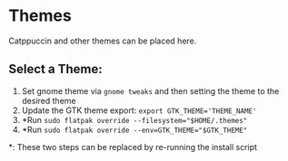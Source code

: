 # Themes

Catppuccin and other themes can be placed here.

## Select a Theme:

1. Set gnome theme via `gnome tweaks` and then setting the theme to the desired theme
2. Update the GTK theme export: `export GTK_THEME='THEME_NAME'`
3. *Run `sudo flatpak override --filesystem="$HOME/.themes"`
4. *Run `sudo flatpak override --env=GTK_THEME="$GTK_THEME"`

*: These two steps can be replaced by re-running the install script